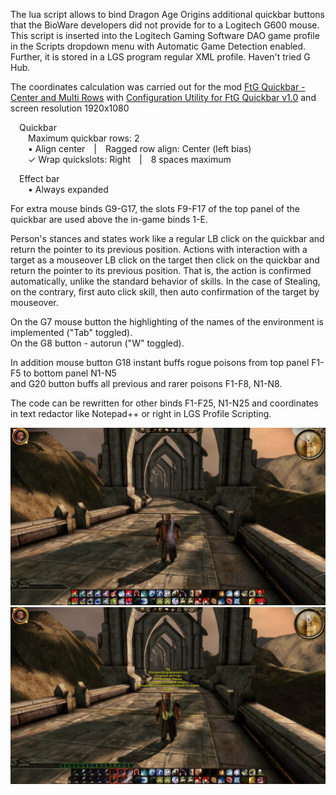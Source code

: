 The lua script allows to bind Dragon Age Origins additional quickbar buttons that the BioWare developers did not provide for to a Logitech G600 mouse.  
This script is inserted into the Logitech Gaming Software DAO game profile in the Scripts dropdown menu with Automatic Game Detection enabled. Further, it is stored in a LGS program regular XML profile. Haven't tried G Hub.

The coordinates calculation was carried out for the mod [FtG Quickbar - Center and Multi Rows](https://www.nexusmods.com/dragonage/mods/2784)
with [Configuration Utility for FtG Quickbar v1.0](https://www.nexusmods.com/dragonage/mods/2784?tab=files) and screen resolution 1920x1080  

&emsp;Quickbar  
&emsp;&emsp;Maximum quickbar rows: 2  
&emsp;&emsp;• Align center&emsp;|&emsp;Ragged row align: Center (left bias)  
&emsp;&emsp;✓ Wrap quickslots: Right&emsp;|&emsp;8 spaces maximum

&emsp;Effect bar  
&emsp;&emsp;• Always expanded

For extra mouse binds G9-G17, the slots F9-F17 of the top panel of the quickbar are used above the in-game binds 1-E.  

Person's stances and states work like a regular LB click on the quickbar and return the pointer to its previous position. Actions with interaction with a target as a mouseover LB click on the target then click on the quickbar and return the pointer to its previous position. That is, the action is confirmed automatically, unlike the standard behavior of skills. In the case of Stealing, on the contrary, first auto click skill, then auto confirmation of the target by mouseover.

On the G7 mouse button the highlighting of the names of the environment is implemented ("Tab" toggled).  
On the G8 button - autorun ("W" toggled).  

In addition mouse button G18 instant buffs rogue poisons from top panel F1-F5 to bottom panel N1-N5  
and G20 button buffs all previous and rarer poisons F1-F8, N1-N8.

The code can be rewritten for other binds F1-F25, N1-N25 and coordinates in text redactor like Notepad++ or right in LGS Profile Scripting.

![alt text](https://github.com/User15873425/DragonAgeOrigins-LogitechG600-Binds-n-InstantBuffs-Script/blob/main/Screenshot20230527051516907.jpg?raw=true)
![alt text](https://github.com/User15873425/DragonAgeOrigins-LogitechG600-Binds-n-InstantBuffs-Script/blob/main/Screenshot20230527051518958.jpg?raw=true)

